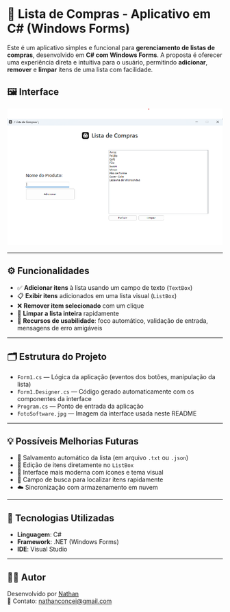 # 🛒 Lista de Compras - Aplicativo em C# (Windows Forms)

Este é um aplicativo simples e funcional para **gerenciamento de listas de compras**, desenvolvido em **C# com Windows Forms**. A proposta é oferecer uma experiência direta e intuitiva para o usuário, permitindo **adicionar**, **remover** e **limpar** itens de uma lista com facilidade.

## 🖼️ Interface

![Interface do Aplicativo](FotoSoftware.png)

---

## ⚙️ Funcionalidades

- ✅ **Adicionar itens** à lista usando um campo de texto (`TextBox`)
- 📋 **Exibir itens** adicionados em uma lista visual (`ListBox`)
- ❌ **Remover item selecionado** com um clique
- 🧹 **Limpar a lista inteira** rapidamente
- 🧠 **Recursos de usabilidade**: foco automático, validação de entrada, mensagens de erro amigáveis

---

## 🗂️ Estrutura do Projeto

- `Form1.cs` — Lógica da aplicação (eventos dos botões, manipulação da lista)
- `Form1.Designer.cs` — Código gerado automaticamente com os componentes da interface
- `Program.cs` — Ponto de entrada da aplicação
- `FotoSoftware.jpg` — Imagem da interface usada neste README

---

## 💡 Possíveis Melhorias Futuras

- 💾 Salvamento automático da lista (em arquivo `.txt` ou `.json`)
- 📝 Edição de itens diretamente no `ListBox`
- 🎨 Interface mais moderna com ícones e tema visual
- 🔎 Campo de busca para localizar itens rapidamente
- ☁️ Sincronização com armazenamento em nuvem

---

## 🧪 Tecnologias Utilizadas

- **Linguagem**: C#
- **Framework**: .NET (Windows Forms)
- **IDE**: Visual Studio

---

## 👨‍💻 Autor

Desenvolvido por [Nathan](https://github.com/nathanconcei)  
📧 Contato: nathanconcei@gmail.com